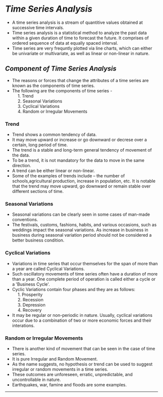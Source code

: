 # _Time Series Analysis_

* A time series analysis is a stream of quantitive values obtained at successive time intervals.
* Time series analysis is a statistical method to analyze the past data within a given duration of time to forecast the future. It comprises of ordered sequence of data at equally spaced interval.
* Time series are very frequntly plotted via line charts, which can either be univariate or multivariate, as well as linear or non-linear in nature.


## _Component of Time Series Analysis_
* The reasons or forces that change the attributes of a time series are known as the components of time series.
* The following are the components of time series - <br>
&emsp; 1. Trend <br>
&emsp; 2. Seasonal Variations <br> 
&emsp; 3. Cyclical Variations <br>
&emsp; 4. Random or Irregular Movements


### Trend
- Trend shows a common tendency of data.
- It may move upward or increase or go downward or decrese over a certain, long period of time.
- The trend is a stable and long-term general tendency of movement of the data.
- To be a trend, it is not mandatory for the data to move in the same direction.
- A trend can be either linear or non-linear.
- Some of the examples of trends include – the number of schools,agricultural production, increase in population, etc. It is notable that the trend may move upward, go downward or remain stable over different sections of time.


### Seasonal Variations
- Seasonal variations can be clearly seen in some cases of man-made conventions.
- The festivals, customs, fashions, habits, and various occasions, such as weddings impact the seasonal variations. As increase in business in business during seasonal variation period should not be considered a better business condition.


### Cyclical Variations
- Variations in time series that occur themselves for the span of more than a year are called Cyclical Variations.
- Such oscillatory movements of time series often have a duration of more than a year. One complete period of operation is called either a cycle or a 'Business Cycle'.
- Cyclic Variations contain four phases and they are as follows: <br>
&emsp; 1. Prosperity <br>
&emsp; 2. Recession <br>
&emsp; 3. Depression <br>
&emsp; 4. Recovery <br>
- It may be regular or non-periodic in nature. Usually, cyclical variations occur due to a combination of two or more economic forces and their interations.


### Random or Irregular Movements
- There is another kind of movement that can be seen in the case of time series.
- It is pure Irregular and Random Movement.
- As the name suggests, no hypothesis or trend can be used to suggest irregular or random movements in a time series.
- These outcomes are unforeseen, erratic, unpredictable, and uncontrollable in nature.
- Earthquakes, war, famine and floods are some examples.

---

